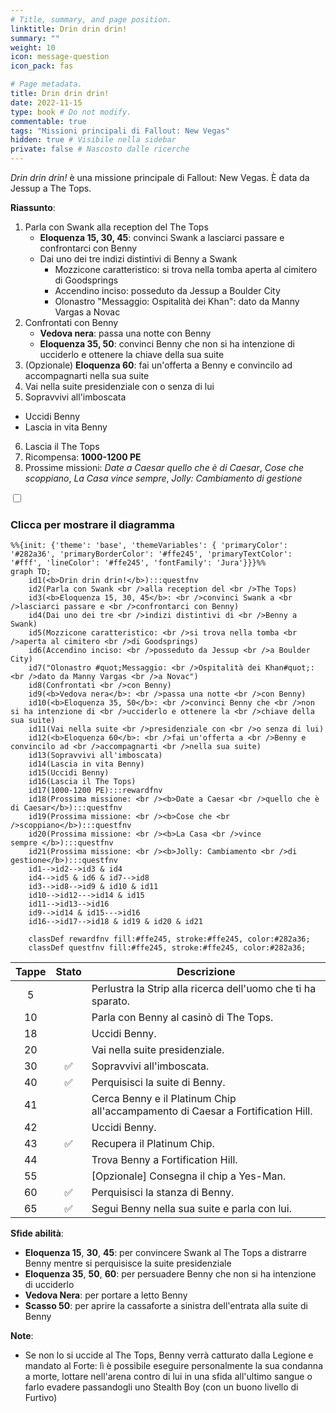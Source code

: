 ```yaml
---
# Title, summary, and page position.
linktitle: Drin drin drin!
summary: ""
weight: 10
icon: message-question
icon_pack: fas

# Page metadata.
title: Drin drin drin!
date: 2022-11-15
type: book # Do not modify.
commentable: true
tags: "Missioni principali di Fallout: New Vegas"
hidden: true # Visibile nella sidebar
private: false # Nascosto dalle ricerche
---
```


<div class="fnv">


*Drin drin drin!* è una missione principale di Fallout: New Vegas. È data da Jessup a The Tops.

**Riassunto**:
1. Parla con Swank alla reception del The Tops
   - **Eloquenza 15, 30, 45**: convinci Swank a lasciarci passare e confrontarci con Benny
   - Dai uno dei tre indizi distintivi di Benny a Swank
      - Mozzicone caratteristico: si trova nella tomba aperta al cimitero di Goodsprings
      - Accendino inciso: posseduto da Jessup a Boulder City
      - Olonastro "Messaggio: Ospitalità dei Khan": dato da Manny Vargas a Novac
2. Confrontati con Benny
   - **Vedova nera**: passa una notte con Benny
   - **Eloquenza 35, 50**: convinci Benny che non si ha intenzione di ucciderlo e ottenere la chiave della sua suite
3. (Opzionale) **Eloquenza 60**: fai un'offerta a Benny e convincilo ad accompagnarti nella sua suite
4. Vai nella suite presidenziale con o senza di lui
5.  Sopravvivi all'imboscata
   -  Uccidi Benny
   -  Lascia in vita Benny
6.  Lascia il The Tops
7.  Ricompensa: **1000-1200 PE**
8.  Prossime missioni: *Date a Caesar quello che è di Caesar*, *Cose che scoppiano*, *La Casa vince sempre*, *Jolly: Cambiamento di gestione*

<section class="chart-collapse">
<input type="checkbox" name="collapse2" id="handle2">
<h3 class="handle">
<label for="handle2">Clicca per mostrare il diagramma</label>
</h3>
<div class="content">

```mermaid
%%{init: {'theme': 'base', 'themeVariables': { 'primaryColor': '#282a36', 'primaryBorderColor': '#ffe245', 'primaryTextColor': '#fff', 'lineColor': '#ffe245', 'fontFamily': 'Jura'}}}%%
graph TD;
    id1(<b>Drin drin drin!</b>):::questfnv
    id2(Parla con Swank <br />alla reception del <br />The Tops)
    id3(<b>Eloquenza 15, 30, 45</b>: <br />convinci Swank a <br />lasciarci passare e <br />confrontarci con Benny)
    id4(Dai uno dei tre <br />indizi distintivi di <br />Benny a Swank)
    id5(Mozzicone caratteristico: <br />si trova nella tomba <br />aperta al cimitero <br />di Goodsprings)
    id6(Accendino inciso: <br />posseduto da Jessup <br />a Boulder City)
    id7("Olonastro #quot;Messaggio: <br />Ospitalità dei Khan#quot;: <br />dato da Manny Vargas <br />a Novac") 
    id8(Confrontati <br />con Benny)
    id9(<b>Vedova nera</b>: <br />passa una notte <br />con Benny)
    id10(<b>Eloquenza 35, 50</b>: <br />convinci Benny che <br />non si ha intenzione di <br />ucciderlo e ottenere la <br />chiave della sua suite)
    id11(Vai nella suite <br />presidenziale con <br />o senza di lui)
    id12(<b>Eloquenza 60</b>: <br />fai un'offerta a <br />Benny e convincilo ad <br />accompagnarti <br />nella sua suite)
    id13(Sopravvivi all'imboscata) 
    id14(Lascia in vita Benny)
    id15(Uccidi Benny)
    id16(Lascia il The Tops)
    id17(1000-1200 PE):::rewardfnv
    id18(Prossima missione: <br /><b>Date a Caesar <br />quello che è di Caesar</b>):::questfnv
    id19(Prossima missione: <br /><b>Cose che <br />scoppiano</b>):::questfnv
    id20(Prossima missione: <br /><b>La Casa <br />vince sempre </b>):::questfnv
    id21(Prossima missione: <br /><b>Jolly: Cambiamento <br />di gestione</b>):::questfnv
    id1-->id2-->id3 & id4
    id4-->id5 & id6 & id7-->id8
    id3-->id8-->id9 & id10 & id11
    id10-->id12--->id14 & id15
    id11-->id13-->id16
    id9-->id14 & id15--->id16
    id16-->id17-->id18 & id19 & id20 & id21
    
    classDef rewardfnv fill:#ffe245, stroke:#ffe245, color:#282a36;
    classDef questfnv fill:#ffe245, stroke:#ffe245, color:#282a36;
```

</div>
</section>

| Tappe |       Stato        | Descrizione                                                                     |
| :---: | :----------------: | ------------------------------------------------------------------------------- |
|   5   |                    | Perlustra la Strip alla ricerca dell'uomo che ti ha sparato.                    |
|  10   |                    | Parla con Benny al casinò di The Tops.                                          |
|  18   |                    | Uccidi Benny.                                                                   |
|  20   |                    | Vai nella suite presidenziale.                                                  |
|  30   | :white_check_mark: | Sopravvivi all'imboscata.                                                       |
|  40   | :white_check_mark: | Perquisisci la suite di Benny.                                                  |
|  41   |                    | Cerca Benny e il Platinum Chip all'accampamento di Caesar a Fortification Hill. |
|  42   |                    | Uccidi Benny.                                                                   |
|  43   | :white_check_mark: | Recupera il Platinum Chip.                                                      |
|  44   |                    | Trova Benny a Fortification Hill.                                               |
|  55   |                    | [Opzionale] Consegna il chip a Yes-Man.                                         |
|  60   | :white_check_mark: | Perquisisci la stanza di Benny.                                                 |
|  65   | :white_check_mark: | Segui Benny nella sua suite e parla con lui.                                    |


**Sfide abilità**:
- **Eloquenza 15**, **30**, **45**: per convincere Swank al The Tops a distrarre Benny mentre si perquisisce la suite presidenziale
- **Eloquenza 35**, **50**, **60**: per persuadere Benny che non si ha intenzione di ucciderlo
- **Vedova Nera**: per portare a letto Benny
- **Scasso 50**: per aprire la cassaforte a sinistra dell'entrata alla suite di Benny



**Note**:
- Se non lo si uccide al The Tops, Benny verrà catturato dalla Legione e mandato al Forte: lì è possibile eseguire personalmente la sua condanna a morte, lottare nell'arena contro di lui in una sfida all'ultimo sangue o farlo evadere passandogli uno Stealth Boy (con un buono livello di Furtivo)


</div>


